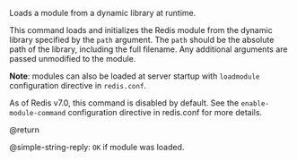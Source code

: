 Loads a module from a dynamic library at runtime.

This command loads and initializes the Redis module from the dynamic library
specified by the `path` argument. The `path` should be the absolute path of the
library, including the full filename. Any additional arguments are passed
unmodified to the module.

**Note**: modules can also be loaded at server startup with `loadmodule`
configuration directive in `redis.conf`.

As of Redis v7.0, this command is disabled by default.
See the `enable-module-command` configuration directive in redis.conf for more details.

@return

@simple-string-reply: `OK` if module was loaded.
